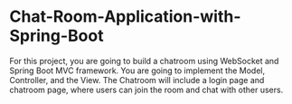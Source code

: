 # Chat-Room-Application-with-Spring-Boot
For this project, you are going to build a chatroom using WebSocket and Spring Boot MVC framework.  You are going to implement the Model, Controller, and the View. The Chatroom will include a login page and chatroom page, where users can join the room and chat with other users.
